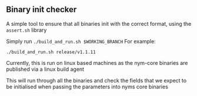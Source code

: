 ## Binary init checker

A simple tool to ensure that all binaries init with the correct format, using the `assert.sh` library

Simply run `./build_and_run.sh $WORKING_BRANCH`
For example:

`./build_and_run.sh release/v1.1.11`

Currently, this is run on linux based machines as the nym-core binaries are published via a linux build agent


This will run through all the binaries and check the fields that we expect to be initialised when passing the parameters into nyms core binaries
